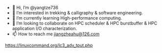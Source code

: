 - 👋 Hi, I’m @yangtze736
- 👀 I’m interested in trekking & calligraphy & software engineering.
- 🌱 I’m currently learning High-performance computing.  
- 💞️ I’m looking to collaborate on HPC scheduler & HPC burstbuffer & HPC application I/O characterization.
- 📫 How to reach me jiangzheahu@126.com

https://linuxcommand.org/lc3_adv_tput.php

<!---
yangtze736/yangtze736 is a ✨ special ✨ repository because its `README.md` (this file) appears on your GitHub profile.
You can click the Preview link to take a look at your changes.
--->
